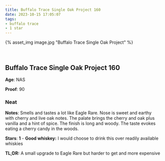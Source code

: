 ```yaml
---
title: Buffalo Trace Single Oak Project 160
date: 2023-10-15 17:05:07
tags:
- buffalo trace
- 1 star
---
```



{% asset_img image.jpg "Buffalo Trace Single Oak Project" %}

&nbsp;

## Buffalo Trace Single Oak Project 160

**Age**: NAS

**Proof**: 90

### Neat

**Notes**: Smells and tastes a lot like Eagle Rare. Nose is sweet and earthy with cherry and live oak notes. The palate brings the cherry and oak plus vanilla and a hint of spice. The finish is long and woody. The taste evokes eating a cherry candy in the woods.

**Stars**: **1** - **Good whiskey:** I would choose to drink this over readily available whiskies

**TL;DR:** A small upgrade to Eagle Rare but harder to get and more expensive

